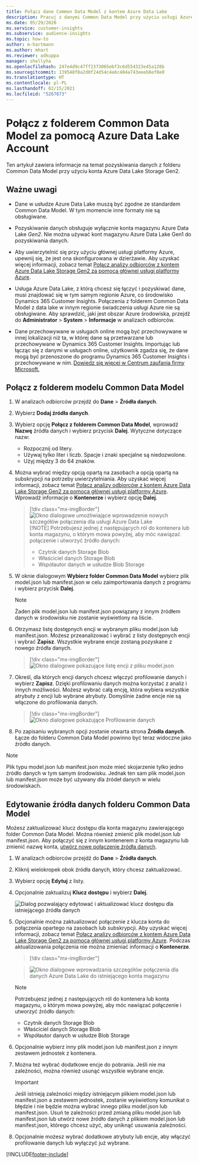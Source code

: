 ```yaml
---
title: Połącz dane Common Data Model z kontem Azure Data Lake
description: Pracuj z danymi Common Data Model przy użyciu usługi Azure Data Lake Storage.
ms.date: 05/29/2020
ms.service: customer-insights
ms.subservice: audience-insights
ms.topic: how-to
author: m-hartmann
ms.author: mhart
ms.reviewer: adkuppa
manager: shellyha
ms.openlocfilehash: 247e4d9c47ff2373065ebf3c6d554323e45a120b
ms.sourcegitcommit: 139548f8a2d0f24d54c4a6c404a743eeeb8ef8e0
ms.translationtype: HT
ms.contentlocale: pl-PL
ms.lasthandoff: 02/15/2021
ms.locfileid: "5267873"
---
```

# <a name="connect-to-a-common-data-model-folder-using-an-azure-data-lake-account"></a>Połącz z folderem Common Data Model za pomocą Azure Data Lake Account

Ten artykuł zawiera informacje na temat pozyskiwania danych z folderu Common Data Model przy użyciu konta Azure Data Lake Storage Gen2.

## <a name="important-considerations"></a>Ważne uwagi

- Dane w usłudze Azure Data Lake muszą być zgodne ze standardem Common Data Model. W tym momencie inne formaty nie są obsługiwane.

- Pozyskiwanie danych obsługuje wyłącznie konta magazynu Azure Data Lake *Gen2*. Nie można używać kont magazynu Azure Data Lake Gen1 do pozyskiwania danych.

- Aby uwierzytelnić się przy użyciu głównej usługi platformy Azure, upewnij się, że jest ona skonfigurowana w dzierżawie. Aby uzyskać więcej informacji, zobacz temat [Połącz analizy odbiorców z kontem Azure Data Lake Storage Gen2 za pomocą głównej usługi platformy Azure](connect-service-principal.md).

- Usługa Azure Data Lake, z którą chcesz się łączyć i pozyskiwać dane, musi znajdować się w tym samym regionie Azure, co środowisko Dynamics 365 Customer Insights. Połączenia z folderem Common Data Model z data lake w innym regionie świadczenia usługi Azure nie są obsługiwane. Aby sprawdzić, jaki jest obszar Azure środowiska, przejdź do **Administrator** > **System** > **Informacje** w analizach odbiorców.

- Dane przechowywane w usługach online mogą być przechowywane w innej lokalizacji niż ta, w której dane są przetwarzane lub przechowywane w Dynamics 365 Customer Insights. Importując lub łącząc się z danymi w usługach online, użytkownik zgadza się, że dane mogą być przenoszone do programu Dynamics 365 Customer Insights i przechowywane w nim. [Dowiedz się więcej w Centrum zaufania firmy Microsoft.](https://www.microsoft.com/trust-center)

## <a name="connect-to-a-common-data-model-folder"></a>Połącz z folderem modelu Common Data Model

1. W analizach odbiorców przejdź do **Dane** > **Źródła danych**.

1. Wybierz **Dodaj źródła danych**.

1. Wybierz opcję **Połącz z folderem Common Data Model**, wprowadź **Nazwę** źródła danych i wybierz przycisk **Dalej**. Wytyczne dotyczące nazw: 
   - Rozpocznij od litery.
   - Używaj tylko liter i liczb. Spacje i znaki specjalne są niedozwolone.
   - Użyj między 3 do 64 znaków.

1. Można wybrać między opcją opartą na zasobach a opcją opartą na subskrypcji na potrzeby uwierzytelniania. Aby uzyskać więcej informacji, zobacz temat [Połącz analizy odbiorców z kontem Azure Data Lake Storage Gen2 za pomocą głównej usługi platformy Azure](connect-service-principal.md). Wprowadź informacje o **Kontenerze** i wybierz opcję **Dalej**.
   > [!div class="mx-imgBorder"]
   > ![Okno dialogowe umożliwiające wprowadzenie nowych szczegółów połączenia dla usługi Azure Data Lake](media/enter-new-storage-details.png)
   > [!NOTE]
   > Potrzebujesz jednej z następujących ról do kontenera lub konta magazynu, o którym mowa powyżej, aby móc nawiązać połączenie i utworzyć źródło danych:
   >  - Czytnik danych Storage Blob
   >  - Właściciel danych Storage Blob
   >  - Współautor danych w usłudze Blob Storage

1. W oknie dialogowym **Wybierz folder Common Data Model** wybierz plik model.json lub manifest.json w celu zaimportowania danych z programu i wybierz przycisk **Dalej**.
   > [!NOTE]
   > Żaden plik model.json lub manifest.json powiązany z innym źródłem danych w środowisku nie zostanie wyświetlony na liście.

1. Otrzymasz listę dostępnych encji w wybranym pliku model.json lub manifest.json. Możesz przeanalizować i wybrać z listy dostępnych encji i wybrać **Zapisz**. Wszystkie wybrane encje zostaną pozyskane z nowego źródła danych.
   > [!div class="mx-imgBorder"]
   > ![Okno dialogowe pokazujące listę encji z pliku model.json](media/review-entities.png)

8. Określ, dla których encji danych chcesz włączyć profilowanie danych i wybierz **Zapisz**. Dzięki profilowaniu danych można korzystać z analiz i innych możliwości. Możesz wybrać całą encję, która wybiera wszystkie atrybuty z encji lub wybrane atrybuty. Domyślnie żadne encje nie są włączone do profilowania danych.
   > [!div class="mx-imgBorder"]
   > ![Okno dialogowe pokazujące Profilowanie danych](media/dataprofiling-entities.png)

9. Po zapisaniu wybranych opcji zostanie otwarta strona **Źródła danych**. Łącze do folderu Common Data Model powinno być teraz widoczne jako źródło danych.

> [!NOTE]
> Plik typu model.json lub manifest.json może mieć skojarzenie tylko jedno źródło danych w tym samym środowisku. Jednak ten sam plik model.json lub manifest.json może być używany dla źródeł danych w wielu środowiskach.

## <a name="edit-a-common-data-model-folder-data-source"></a>Edytowanie źródła danych folderu Common Data Model

Możesz zaktualizować klucz dostępu dla konta magazynu zawierającego folder Common Data Model. Można również zmienić plik model.json lub manifest.json. Aby połączyć się z innym kontenerem z konta magazynu lub zmienić nazwę konta, [utwórz nowe połączenie źródła danych](#connect-to-a-common-data-model-folder).

1. W analizach odbiorców przejdź do **Dane** > **Źródła danych**.

2. Kliknij wielokropek obok źródła danych, który chcesz zaktualizować.

3. Wybierz opcję **Edytuj** z listy.

4. Opcjonalnie zaktualizuj **Klucz dostępu** i wybierz **Dalej**.

   ![Dialog pozwalający edytować i aktualizować klucz dostępu dla istniejącego źródła danych](media/edit-access-key.png)

5. Opcjonalnie można zaktualizować połączenie z klucza konta do połączenia opartego na zasobach lub subskrypcji. Aby uzyskać więcej informacji, zobacz temat [Połącz analizy odbiorców z kontem Azure Data Lake Storage Gen2 za pomocą głównej usługi platformy Azure](connect-service-principal.md). Podczas aktualizowania połączenia nie można zmieniać informacji o **Kontenerze**.
   > [!div class="mx-imgBorder"]

   > ![Okno dialogowe wprowadzania szczegółów połączenia dla danych Azure Data Lake do istniejącego konta magazynu](media/enter-existing-storage-details.png)

   > [!NOTE]
   > Potrzebujesz jednej z następujących ról do kontenera lub konta magazynu, o którym mowa powyżej, aby móc nawiązać połączenie i utworzyć źródło danych:
   >  - Czytnik danych Storage Blob
   >  - Właściciel danych Storage Blob
   >  - Współautor danych w usłudze Blob Storage


6. Opcjonalnie wybierz inny plik model.json lub manifest.json z innym zestawem jednostek z kontenera.

7. Można też wybrać dodatkowe encje do pobrania. Jeśli nie ma zależności, można również usunąć wszystkie wybrane encje.

   > [!IMPORTANT]
   > Jeśli istnieją zależności między istniejącym plikiem model.json lub manifest.json a zestawem jednostek, zostanie wyświetlony komunikat o błędzie i nie będzie można wybrać innego pliku model.json lub manifest.json. Usuń te zależności przed zmianą pliku model.json lub manifest.json lub utwórz nowe źródło danych z plikiem model.json lub manifest.json, którego chcesz użyć, aby uniknąć usuwania zależności.

8. Opcjonalnie możesz wybrać dodatkowe atrybuty lub encje, aby włączyć profilowanie danych lub wyłączyć już wybrane.   


[!INCLUDE[footer-include](../includes/footer-banner.md)]